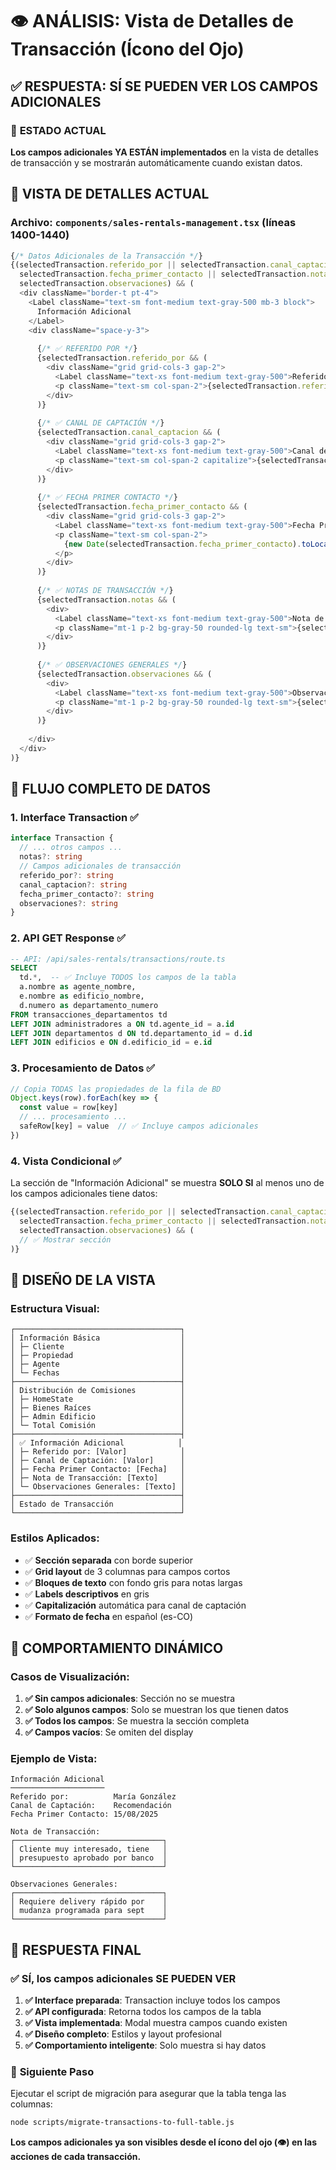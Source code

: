 # 👁️ ANÁLISIS: Vista de Detalles de Transacción (Ícono del Ojo)

## ✅ RESPUESTA: SÍ SE PUEDEN VER LOS CAMPOS ADICIONALES

### 🎯 **ESTADO ACTUAL**

**Los campos adicionales YA ESTÁN implementados** en la vista de detalles de transacción y se mostrarán automáticamente cuando existan datos.

## 📱 **VISTA DE DETALLES ACTUAL**

### **Archivo**: `components/sales-rentals-management.tsx` (líneas 1400-1440)

```javascript
{/* Datos Adicionales de la Transacción */}
{(selectedTransaction.referido_por || selectedTransaction.canal_captacion || 
  selectedTransaction.fecha_primer_contacto || selectedTransaction.notas || 
  selectedTransaction.observaciones) && (
  <div className="border-t pt-4">
    <Label className="text-sm font-medium text-gray-500 mb-3 block">
      Información Adicional
    </Label>
    <div className="space-y-3">
      
      {/* ✅ REFERIDO POR */}
      {selectedTransaction.referido_por && (
        <div className="grid grid-cols-3 gap-2">
          <Label className="text-xs font-medium text-gray-500">Referido por:</Label>
          <p className="text-sm col-span-2">{selectedTransaction.referido_por}</p>
        </div>
      )}
      
      {/* ✅ CANAL DE CAPTACIÓN */}
      {selectedTransaction.canal_captacion && (
        <div className="grid grid-cols-3 gap-2">
          <Label className="text-xs font-medium text-gray-500">Canal de Captación:</Label>
          <p className="text-sm col-span-2 capitalize">{selectedTransaction.canal_captacion}</p>
        </div>
      )}
      
      {/* ✅ FECHA PRIMER CONTACTO */}
      {selectedTransaction.fecha_primer_contacto && (
        <div className="grid grid-cols-3 gap-2">
          <Label className="text-xs font-medium text-gray-500">Fecha Primer Contacto:</Label>
          <p className="text-sm col-span-2">
            {new Date(selectedTransaction.fecha_primer_contacto).toLocaleDateString('es-CO')}
          </p>
        </div>
      )}
      
      {/* ✅ NOTAS DE TRANSACCIÓN */}
      {selectedTransaction.notas && (
        <div>
          <Label className="text-xs font-medium text-gray-500">Nota de Transacción:</Label>
          <p className="mt-1 p-2 bg-gray-50 rounded-lg text-sm">{selectedTransaction.notas}</p>
        </div>
      )}
      
      {/* ✅ OBSERVACIONES GENERALES */}
      {selectedTransaction.observaciones && (
        <div>
          <Label className="text-xs font-medium text-gray-500">Observaciones Generales:</Label>
          <p className="mt-1 p-2 bg-gray-50 rounded-lg text-sm">{selectedTransaction.observaciones}</p>
        </div>
      )}
      
    </div>
  </div>
)}
```

## 🔗 **FLUJO COMPLETO DE DATOS**

### 1. **Interface Transaction** ✅
```typescript
interface Transaction {
  // ... otros campos ...
  notas?: string
  // Campos adicionales de transacción
  referido_por?: string
  canal_captacion?: string  
  fecha_primer_contacto?: string
  observaciones?: string
}
```

### 2. **API GET Response** ✅
```sql
-- API: /api/sales-rentals/transactions/route.ts
SELECT 
  td.*,  -- ✅ Incluye TODOS los campos de la tabla
  a.nombre as agente_nombre,
  e.nombre as edificio_nombre,
  d.numero as departamento_numero
FROM transacciones_departamentos td
LEFT JOIN administradores a ON td.agente_id = a.id
LEFT JOIN departamentos d ON td.departamento_id = d.id
LEFT JOIN edificios e ON d.edificio_id = e.id
```

### 3. **Procesamiento de Datos** ✅
```javascript
// Copia TODAS las propiedades de la fila de BD
Object.keys(row).forEach(key => {
  const value = row[key]
  // ... procesamiento ...
  safeRow[key] = value  // ✅ Incluye campos adicionales
})
```

### 4. **Vista Condicional** ✅
La sección de "Información Adicional" se muestra **SOLO SI** al menos uno de los campos adicionales tiene datos:

```javascript
{(selectedTransaction.referido_por || selectedTransaction.canal_captacion || 
  selectedTransaction.fecha_primer_contacto || selectedTransaction.notas || 
  selectedTransaction.observaciones) && (
  // ✅ Mostrar sección
)}
```

## 🎨 **DISEÑO DE LA VISTA**

### **Estructura Visual:**
```
┌─────────────────────────────────────┐
│ Información Básica                  │
│ ├─ Cliente                          │
│ ├─ Propiedad                        │
│ ├─ Agente                           │
│ └─ Fechas                           │
├─────────────────────────────────────┤
│ Distribución de Comisiones          │
│ ├─ HomeState                        │
│ ├─ Bienes Raíces                    │
│ ├─ Admin Edificio                   │
│ └─ Total Comisión                   │
├─────────────────────────────────────┤
│ ✅ Información Adicional            │
│ ├─ Referido por: [Valor]            │
│ ├─ Canal de Captación: [Valor]      │
│ ├─ Fecha Primer Contacto: [Fecha]   │
│ ├─ Nota de Transacción: [Texto]     │
│ └─ Observaciones Generales: [Texto] │
├─────────────────────────────────────┤
│ Estado de Transacción               │
└─────────────────────────────────────┘
```

### **Estilos Aplicados:**
- ✅ **Sección separada** con borde superior
- ✅ **Grid layout** de 3 columnas para campos cortos
- ✅ **Bloques de texto** con fondo gris para notas largas
- ✅ **Labels descriptivos** en gris
- ✅ **Capitalización** automática para canal de captación
- ✅ **Formato de fecha** en español (es-CO)

## 🔄 **COMPORTAMIENTO DINÁMICO**

### **Casos de Visualización:**

1. **✅ Sin campos adicionales**: Sección no se muestra
2. **✅ Solo algunos campos**: Solo se muestran los que tienen datos
3. **✅ Todos los campos**: Se muestra la sección completa
4. **✅ Campos vacíos**: Se omiten del display

### **Ejemplo de Vista:**
```
Información Adicional
─────────────────────
Referido por:          María González
Canal de Captación:    Recomendación  
Fecha Primer Contacto: 15/08/2025

Nota de Transacción:
┌─────────────────────────────────┐
│ Cliente muy interesado, tiene   │
│ presupuesto aprobado por banco  │
└─────────────────────────────────┘

Observaciones Generales:
┌─────────────────────────────────┐
│ Requiere delivery rápido por    │
│ mudanza programada para sept    │
└─────────────────────────────────┘
```

## 🎯 **RESPUESTA FINAL**

### ✅ **SÍ, los campos adicionales SE PUEDEN VER** 

1. **✅ Interface preparada**: Transaction incluye todos los campos
2. **✅ API configurada**: Retorna todos los campos de la tabla  
3. **✅ Vista implementada**: Modal muestra campos cuando existen
4. **✅ Diseño completo**: Estilos y layout profesional
5. **✅ Comportamiento inteligente**: Solo muestra si hay datos

### 🚀 **Siguiente Paso**

Ejecutar el script de migración para asegurar que la tabla tenga las columnas:
```bash
node scripts/migrate-transactions-to-full-table.js
```

**Los campos adicionales ya son visibles desde el ícono del ojo (👁️) en las acciones de cada transacción.**
